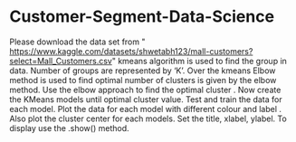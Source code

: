 # Customer-Segment-Data-Science
Please download the data set from " https://www.kaggle.com/datasets/shwetabh123/mall-customers?select=Mall_Customers.csv"
kmeans algorithm  is used to find the group in data.
Number of groups are represented by ‘K’.
Over the kmeans Elbow method  is used  to find optimal number of clusters is given by the elbow method.
Use the elbow approach to find the optimal cluster .
Now create the KMeans models until optimal cluster value.
Test and train the data for each model.
Plot the data for each model with different colour and label .
Also plot the cluster center for each models.
Set the title, xlabel, ylabel.
To display use the .show() method.
